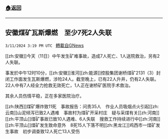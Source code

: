###  [:house:返回](README.md)
---


## 安徽煤矿瓦斯爆燃　至少7死2人失联
`3/11/2024 3:19 PM UTC ` [轉載自GNews](https://gnews.org/articles/2384802)

[[zh:安徽]]今天（11日）中午发生矿难事故，造成7人死亡、1人送院救治，另有2人失联。

事发於中午12时10分，[[zh:安徽]]淮河[[zh:能源]]控股集团谢桥煤矿2131（3）封闭工作面发生瓦斯爆燃，涉险24人。截至晚上，已有22人升井，仍有2人失联。22人中有7人经全力抢救无效死亡，1人正在谢桥矿医院手术救治。

其余人员伤情平稳，正在多家医院治疗。

[[zh:陕西]]煤矿爆炸致11死　事故报告：问责35人　作业人员吸烟点火引起[[zh:云南]]山泥倾泻已致2人遇难　事故村为煤矿开采村庄　疑与采煤有关[[zh:河南]][[zh:平顶山]]煤矿事故已致10人遇难、6人失联　搜救工作持续进行中[[zh:河南]][[zh:平顶山]]煤矿发生致命意外　8死15人下落不明[[zh:黑龙江]]鸡西市一煤矿发生事故　初步调查致12人死亡13人受伤
